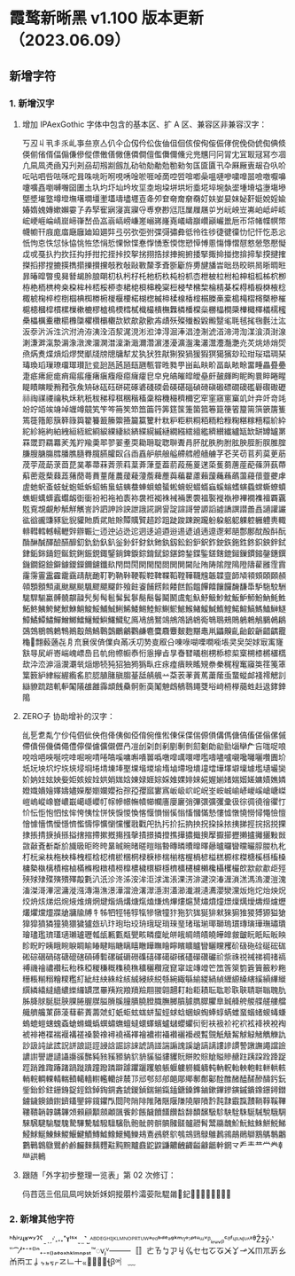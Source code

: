 # 霞鹜新晰黑 v1.100 版本更新（2023.06.09）

## 新增字符

### 1. 新增汉字

1. 增加 IPAexGothic 字体中包含的基本区、扩 A 区、兼容区非兼容汉字：

   丂丒丩丮丯乑乢亊亝亰亼仈仐仚仭仱伀伖伷伹佪侅侒侚侫侲侾俒俛俲俿倁倎倐偀偂偗偦偪傓傔傪傱僄僌僐僘僡僲僴儃儖儛儞儵兊兠兤冃冋冐冘冝冣冦冩冭凅凢凬凮凴凾刄刋刔刕刧剏剬劔劜劯劺勀勈勊勌勑匇匤匳匵卂卆厤厰叀叝叴叺吤呍呫呬呰呿咊咜咠咮咷哘哬哯唀唫唹啀啅啇啌啠啽喞喿嗢嗹嘇嘨嘷噐噞噭嚈嚊嚔嚝嚞嚠嚩囎囶圕圡圦圴圷圸坅坆坙坴垉垜垪垬垳埀埖埣埦埶埿堹塉塧塰塲墋墍墏墔墪墫墱墲墸墹壃壍壒壔壗壥壴夅夘奆奛奝奟奣奵妋妛妟妺妼姧娗娧婬婾媋媠媿嫥嫰嬾孁孒孨孯寉寎寖寘寱寽尃尞尠尩尫屟屧屩屰屶岏岟岦岪岶岻岼峐峵峺崕崘崝崫崹嵂嵆嵒嵓嵡嵪嵭嵰嵳嵶嶈嶐嶤嶬嶹巐巑巓巗巤巵帀帒帾幉幎幤幭幮幵庪庬庿廰廱廸廹廽弉弖弜弞弡弣弽彁彇彜彽彾徃徏徢徤徸忇忋忓忔忢忩忯怐怘怢怤怺恊恌恠恷悁悊惈惞惵惷惸愑愙愞愡愬愺愽慁慯慱慴憇憗憥憼懕懝戉戓戞扖扚扻抂抅抙拑拕挃挊挍挐挘挧捁捄捙捥捬捼掔掫掵掽揔揜揥揫揬揵搉搩搯摎摚摝擌擕擶擽攅攩攲敄敧敺斁斄斈斊斵斸斿旉旔旙旹昢昮晈晎晑晣晭暀暃暙暭暼曵曻朁朅朎朖朙朷杁杇杍杔杝杤杦杶枌枛枩枻柀柆柎柗柛柤柧柹柼栁栫栬栭栱桍桒桗桙桛桮桵桺桼桾梍梖梙梚梥梪梫梺梻棃棆棈棊棌棏棔棙棥棭棯棷椃椈椊椌椡椢椣椥椦椨椶椻楆楉楜楤楲楴楺楾楿榁榒榺槀槖槝槞槢槣槩槮槯槴槵槶槹樌樏樔樕樚樛樝樢樮樰樲樴樶樻橅橆橉橎橖橤橳橸橺檃檋檝檡檥檽櫁櫐櫑櫔櫜櫢櫤櫲櫽欋欑欛欟欯欵歊歖歠歬歵殀殩殱殾毇毈毉毟毦毧毮毱氎汢汯汳沗沜泝泩泬泭洀洊洟洤洦洯浘涀涁涖涬淂淈淎淐淕淛淲渞渧渮渹湈湌湏湗湶溂溓溿滊漐漘潒潡潨澑澖澘澟澵濈濔濳濵濹瀀瀇瀊瀺灇灊灋灎灔灮炗烑焃焇焈焏焫煑煠熕熖熮燓爴牋牓牕牗犎犮犱犾狌猒猘猤猧猨猳猽獦獱玅玜玵珱琩琱琹瑇瑍瑫璅璙璢璻瓉瓧瓫瓰瓱瓲瓸瓺甅甎甞甠甤甼畄畆畉畍畐畒畩畭畱畽畾疂疉疌疷疿痆痝痟痬痮瘇瘏瘨癁癈癋癕癨皀皁皃皜皠皡皧皨皯皷皹眗眤眴睘睟睠睲睼瞔瞚瞹矟矠矤矦矪砅砙砡硑硴硺碆碊碝碞碤碪碯碵磆磌磤磦礀礇礛礜礥礮礰祘祹禖禝禴秇秌秔秖秡稊稕稘稛稭稸稾穃穖穝穧穪穵窂窐窹窻窼竌竍竎竏竒竓竕竚竡竢竧竨竰竴竸笂笇笒笧笶笻笽筁筕筭筳筺箑箘箛箞箟箯箵箼篅篊篏篖篗篶簁簎簓簱簳簶籅籊籑籖籘籞籡籭籯籰籵粏粐粔粠粡粨粫粭粶粷糂糘糦糫紒紣紽紾絁絇絈絏絙絚綋綗綟綶緀緂緕緤縨縬縺繝繦繧繵繿纃纉纎纑缻缼缾罇罏罤罧罭罸羂羃羐羗羜羭羮翆翏翣耊耎耡耼聢聦聨聻肙肧肬胅胊胕胘胦胵胻脵脽腟膁膄膅膓膤膰膲膸臖臗臙臛臤臽臿舙舮舼艆艗艜艝艠艢艣芓芲芺苆苢茢茣茰荕荗荢荿莇莍莔菎菐菶菷菻萕萗萪葈葊葏葟葢葥葮葹葼蒁蒅蒦蒭蓎蓙蓜蓧蓱蓺蔕蔛蔤蔲蔾蕀蕋蕏蕑蕚蕡蕫蕯蕽蕿薐薓薝薭薼藇藊藋藘藾蘐蘒蘓蘤蘯蘰蘹虀虁虖虗虵蚇蚉蚑蚘蚫蚳蚸蛁蛕蛗蛣蛦蛬蛼蛽蜋蜑蜙蜟蜺蝃蝑蝱螇螉螧螾蟁蟐蟖蟟蟦蟭蟵蠇蠎蠧蠮衂衘衟衯衵袘袙袠袮袰袵袽袾裓裲褁褜褞褧褷褹襂襅襉襍襢覉覊覐覔覟覰觘觝觧觽訔訡訵訷詅詇詍誐誮誷諐諚諠謌謍謜謟譃譑譔譛譱譶讁讙讝谹谽豅豏豩豼貎貛貤貭貮賍賖贉贎贒趦跈跙跿踆踈踠躘躮躱躳躵躶躻軅軆軣輙輫轊轌轗轜轣辤辧辴辷迊迚迠迯迱迵迻逌逎逧逷遃遉遖遧邌郲郶鄷鄽酖酘酙酛酳醂醎醳醶醼釄釖釚釛釞釟釡釥釬釮釱釶釻釼鈆鈖鈩鈬鈼鉂鉃鉇鉎鉖鉙鉠鉡鉽銉銗銟銿鋀鋋鋎鋓鋠鋧鋷鋻鋿錍錑錝錥錻鍄鍖鍗鍫鍱鍳鎈鎋鎞鎺鏁鏆鏥鏧鏸鐉鐖鐗鐚鐱鐴鐻鑁鑅鑈鑢鑯镹閇閊閍閖閙閠閦閧閴闚阯陏陦隂隚隝隥隯雚雝霔霣霳霶霻靁靃靇靎靕靗靤靪靮靹鞐鞕鞖鞚鞞鞢鞱鞺鞾韈韑韔韘韲韴頄頖頞頣頥頳顇顋顖顦颪颫颰颷颿飂飃飋飰飱飳餈餔餝餤餧餻饀饂饆饎饟饠馣馦馽馿駞駮駲駹駻騚驘髆髐髜髞髠髣髩髱髴鬂鬖鬜鬝鬠鬫鬭鬳鬽魞魣魥魦魫魬魲魳魵魶魹鮏鮖鮗鮧鮬鮱鮲鮴鮹鮻鮾鯆鯎鯏鯑鯘鯣鯥鯮鯯鯲鯳鯸鯺鰀鰔鰖鰘鰙鰚鰝鰢鰪鰰鱁鱆鱊鱏鱐鱓鱛鱜鱩鱪鱫鱮鱰鱵鳦鳫鳰鴋鴑鴗鴘鴪鴲鴾鵆鵇鵈鵊鵙鵢鵣鵤鵩鵫鵳鵶鵼鶍鶙鶫鶽鷆鷇鷏鷠鷣鷧鸍鸙鸜鹻麅麌麛麞麬麭黮鼃鼡鼺齅齓齝齩齭齰齵龗龝𰰨翲藙藡㐂㐆㐬㐮㑨㑪㒒㒵㒼㓇㓛㔟㕝㕞㕣㖦㖨㗅㗚㗴㘅㙊㚑㚖㚙㛏㝡㝢㝫㝬㝵㞍㟁㟢㟨㟴㟽㠀㠯㠶㡀㡜㡡㤗㤚㥯㩮㫖㫗㫪㬜㬢㭭㭷㮇㮈㮍㮤㮶㯃㯍㯰㰏㰦㳃㳒㴑㴞㵤㶚㷀㷔㸅㸿㹠㹦㹨㺃㺔㽗㽵㽷㾮㿉䀹䁘䂓䄅䅈䅏䅣䆴䆿䇦䇮䇳䈇䈎䉤䋆䋖䋝䌂䌫䍃䏮䏰䐈䐗䐜䐢䑓䑛䑶䑺䒑䒳䒾䓔䔈䔍䔥䕃䖝䖸䗥䘏䙁䙥䚡䚯䜌䝤䟽䠖䡄䡎䦰䧧䧺䨄䨩䪼䬻䯂䯊䯒䯨䰗䰠䳄䳑䴇䵷﨎﨏﨑﨓﨔﨟﨡﨣﨤﨧﨨﨩

2. ZERO子 协助增补的汉字：

   乨乬乽亃亇仯伅伵佌佒佨佭侇侞俹俼倇倠倯倲倸偞偳傆傊傋傌傏傐傗傞傟傫傶僀僓僗僟僯僶僼儜儝儢儣儭儮冎凒刣刴剆剢剭剸剼劎劖勆勜勯匘卛厃吂哤哫哴哾唅唈唊唌唍啈啒啘啨啳嗃嗘嘃嘝嘳嘼噅噋噑噧噮噿嚂嚋嚍嚧嚫嚵囄囇囋圚圿坁坃坱坹坾垁埉埐埛埢埥埬埲埾堁堦堫堬堶塷墆墢墤墥墵墷墿壀壈壉壏壝壧奱妎妠妵妶姎姕姖姟姲姾娂娋娏娢娻娽娾婃婇婎婐婔婡婲媉媊媎媏媘嫅嫞嫧嫶嫾嬁嬂嬇嬒嬕嬦嬧嬫嬮嬼孄孆孡孮孲孾寙寠寪岅岋岤岮岲峑峖峸崳嵃嵕嵠嵢嵣嵥嵦嵨嵷嶑嶜嶩嶯嶱嶾巊帄幏幓幜幠幩幯幱廧廮廲弰彃彋彍彏彚彶徖徟徺徻忂忊忦忶怇怉怬怰恈恗恞恮恲悏悷惾愌愘愝愪愵慀慃慉慖慲慹慺憈憞憢憦憳憴憸憻懀懅懎懏懓懚懠懢懤懧懭懰戃戄戨戵戺扏扝扴抎抐抰拀挅挆挔挗挮挳捖捛捝捰捸掁掅掶揁搎搤搳摍摕摗摡摥摾撀撌撔撛撜撨撶擃擑擙擪擫擳攊攋攎攡攦敤敱敳敼斍斱斴斺旘昅昛昸晇晜晠晼暏暛暟暡暬暷暽曊曍曎曏曥曪曫曭曮朜朡朹朼朾杬枀枎柂柍栙栧桱梒梕棛棜棞棢椂椩椮椯椾楁楃楇楌榏榚榞榢榤榶榽槂槒槡槦槷槸樆樍樎樐樠樤橃橔橨橯橰檂檅檈檘檼櫅櫎櫏櫖櫴欃欇欔欕欴歂歈歗歫殌殎殏殔殜殥殨殬毃氀汃汦沴泈泲洝洠洰浗浝涱淉淓渄湕湥湷湹溑溔溤溩溭溰溾滀滐滒滭滵滽漇漒漙漡潐澋澕澢澰濖濢濦濧濭瀄瀐瀙瀢瀳瀴灓灙炍炧炨炲炴炾烄烐烗焍焒焥焲焳焴焹煡煯煱煹煻熂熆熑熓熚熡熩熭熽燌燑燝燣燤燰燽爃爈爏爜爠爣爧牃牄牅牏牔牜牬牭牼犈犉犔犙犜犝犿狏狖狵狿猅猌猍猏猚猣猼獂獈獊獋獔獖獜獞獟獧獩獹玈玐玣玸珆珓珘珴珿琑琜琧琽瑎瑐瑘瑡瑦瑻瑼璌璍璑璛璝璯璶璼璾瓂瓋瓎瓐瓑瓡瓵甉甊甐甖畡疄癛皉皏皒皗皘皟皢皣皥皳皽盶眂眃眅眏眕眖眝眱睋睕睙睭睮睶睷瞈瞊瞝瞦瞮瞱瞴瞺矃矉矌矑矕矖矘矡砎砐砤硂硟硡硥硹碂碅碢碦磄磇磍磒磗磛磥磩磭磱磼礂礋礍礔礗礚礯礸礹祄祡祩祱祴祶禂禇禞禣禨禬禯禶秐秮秼稏稯稴穊穕穘穛穬穲穳窚窤窧竤竱竳笀笟筨箂箌篬簤籢粆粚粣粻糋糑糩糭糮糽紪紸紻絑絟絯絾綅綊綐綔綩緅緐緰緵緺緽緾縓縔縖縘縜縪縰繏繗繥繨繬繷纅纙罆罛罼羠羦羪羵羷翢翪翶翿耓耛耟耫耺耾聄聅聗聙聠聬聭肍胏胮脙脠脡脥腂腃腛腜膉膌膎膧膭膮膯膱膴膷膹臄臇臎臞臯臹舽舿艐艓艖艛艡艥艩艬菄蒒蓤蔧蔪蔶薵虠虰蚔蚷蚿蛖蛢蛪蛵蛷蛿蜠蜧蜪蜯蜳蜹蜼蝁蝔蝫蝬蝳螊螐螕螘螛螝螡螥螩蟙蟡蟤蟰蟱蟺蟽蠉蠌蠙蠦蠩蠳蠷衏衐衭衱衸袉袕袨袶裌裞裪裭裶裷褋褍褗褠褨褬褺襐襑襓襔襗襘襛襨襵襸襹襼覕覱覴觗觙觢觩觮觰觹觻訅訬訯訰訿詃詋誁誏誔誙誛誝誳誴誺諕諣諩諯謆謉謑謒謞謧謱謲謴謺譈譕譝譡譣譨譵譻讈讉讘讛豀豒豘豥豯豲豽貁貈貕貖貗貜貦賆賋賩賶賹贂赯跓跠跥跧跭踀踁踃踓踙踳踷踻蹝蹪蹱蹳蹸躃躆躣躧躩躴躼躽軁軂軄軇軘軜軦軩軮軳軴軿輁輆輎輐輖輠輤輲轒轕轖轛轞轥辝辳邒邧郀郂郍郒郮鄊鄟鄪酁酫醀醏醘醝醦醻釫鈨鈭鈶鉁鉒銏銵鋜鋞鋡鋽鋾錭錱錿鍐鍞鍴鎆鎎鎑鎕鎟鎨鏀鏉鏎鏒鏔鏚鐀鐌鐛鐞鐟鐪鐬鐭鐼鑆鑇鑉鑍鑏鑧鑺閄閸陓陗陫陮陼陿隁隒隢隦隫霒霕霴霵霼靅鞝鞟鞵鞸鞻鞼韒韕韝韠頝顂顅顜顩顪颽飺飻餦饖饙饚饡馠馡馩馪馺駗駚駩駯駳駴駾騀騆騋騛騝騟騣騩騺驆驇驉驋驙驞骩骲骴骻骿髇髉髊髗髝髾鬵鬺魗魪魭鮌鮢鮩鮵鮷鮼鯄鯅鯟鯠鯼鰋鰎鰿鱄鱋鱌鱞鱦鱳鳺鴍鴓鴤鴥鴮鵍鵛鵦鵻鶈鶎鶮鶰鶳鶷鷌鷒鷛鷜鷨鷱鷻鸎鹶鹷麣麳麶麷黈黗黦黸鼖鼧鼵鼸齈齥齱齸龣龤龫龬龴龵龶龷龸龹龺龻鿁鿂

3. 跟随「外字初步整理一览表」第 02 次修订：

   㐷䒤䓕亖佀凨凬呺妜妡姀姛摐朤枔灀荌阰騉𤰉𨞪𨥈𪭢𫘥𫜷𬃀𬘢𮰔𮴸𮷧

### 2. 新增其他字符

ʰʱʲʳʴʵʶʷʸˀˁˍˎˏ˒˓˔˕˖˟ˠˡˢˣˬ˷˺˽ᴬᴮᴰᴱᴳᴴᴵᴶᴷᴸᴹᴺᴼᴾᴿᵀᵁᵂᵃᵄᵅᵇᵈᵉᵊᵍᵏᵐᵑᵒᵓᵖᵗᵘᵚᵛᵝᵢᵣᵤᵥᵦᶜᶞᶠᶣᶦᶫᶰᶴᶸᶺᶻᶿẐẑẙ‧‵‶⁀⁄ⁱ⁺⁻⁼⁽⁾ⁿ₊₋₌₍₎ₐₑₒₓₕₖₗₘₙₚₛₜ™◌ⱱⱼⱽ⸻〚〛ㄮㄯㆠㆡㆢㆣㆤㆥㆦㆧㆨㆩㆪㆫㆬㆭㆮㆯㆰㆱㆲㆳㆴㆵㆶㆷㆸㆹㆺㆻㆼㆽㆾㆿꞎꞵꟹ︴﹏

